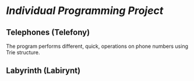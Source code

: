 # ***Individual Programming Project***

## Telephones (Telefony)

The program performs different, quick, operations on phone numbers using Trie structure.

## Labyrinth (Labirynt)
